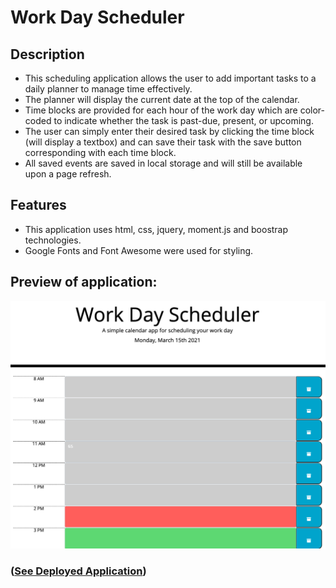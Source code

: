 # Work Day Scheduler

## Description

- This scheduling application allows the user to add important tasks to a daily planner to manage time effectively. 
- The planner will display the current date at the top of the calendar.
- Time blocks are provided for each hour of the work day which are color-coded to indicate whether the task is past-due, present, or upcoming.
- The user can simply enter their desired task by clicking the time block (will display a textbox) and can save their task with the save button corresponding with each time block. 
- All saved events are saved in local storage and will still be available upon a page refresh. 
 






## Features

- This application uses html, css, jquery, moment.js and boostrap technologies.
- Google Fonts and Font Awesome were used for styling. 


[Link To Deployed Application]: https://github.com/adam-p/markdown-here/raw/master/src/common/images/icon48.png "Logo Title Text 2"




## Preview of application:

![Alt text](assets/images/work-day-scheduler.png)

### ([See Deployed Application](https://msteele77.github.io/scheduler/))